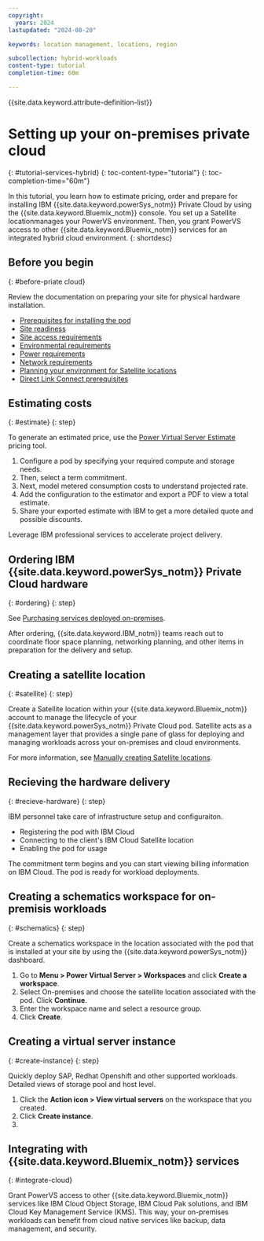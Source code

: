 ```yaml
---
copyright:
  years: 2024
lastupdated: "2024-08-20"

keywords: location management, locations, region

subcollection: hybrid-workloads
content-type: tutorial
completion-time: 60m

---
```


{{site.data.keyword.attribute-definition-list}}

# Setting up your on-premises private cloud
{: #tutorial-services-hybrid}
{: toc-content-type="tutorial"}
{: toc-completion-time="60m"}

In this tutorial, you learn how to estimate pricing, order and prepare for installing IBM {{site.data.keyword.powerSys_notm}} Private Cloud by using the {{site.data.keyword.Bluemix_notm}} console. You set up a Satellite locationmanages your PowerVS environment. Then, you grant PowerVS access to other {{site.data.keyword.Bluemix_notm}} services for an integrated hybrid cloud environment.
{: shortdesc}

## Before you begin
{: #before-priate cloud}

Review the documentation on preparing your site for physical hardware installation.
- [Prerequisites for installing the pod](/docs/power-iaas?topic=power-iaas-pre_installation_checklist)
- [Site readiness](/power-iaas?topic=power-iaas-site-readiness)
- [Site access requirements](/docs/power-iaas?topic=power-iaas-site-access-requirements)
- [Environmental requirements](/power-iaas?topic=power-iaas-environmental-requirements)
- [Power requirements](/docs/power-iaas?topic=power-iaas-power-requirements)
- [Network requirements](/docs/power-iaas?topic=power-iaas-network-requirements)
- [Planning your environment for Satellite locations](/docs/satellite?topic=satellite-infrastructure-plan)
- [Direct Link Connect prerequisites](/docs/direct-link?topic=direct-link-ibm-cloud-dl-connect-prerequisites)


## Estimating costs
{: #estimate}
{: step}

To generate an estimated price, use the [Power Virtual Server Estimate](/power/estimate) pricing tool.

1. Configure a pod by specifying your required compute and storage needs.
1. Then, select a term commitment.
1. Next, model metered consumption costs to understand projected rate.
1. Add the configuration to the estimator and export a PDF to view a total estimate.
1. Share your exported estimate with IBM to get a more detailed quote and possible discounts.

Leverage IBM professional services to accelerate project delivery.

## Ordering IBM {{site.data.keyword.powerSys_notm}} Private Cloud hardware
{: #ordering}
{: step}

See [Purchasing services deployed on-premises](/docs/billing-usage?topic=billing-usage-service-comit).

After ordering, {{site.data.keyword.IBM_notm}} teams reach out to coordinate floor space planning, networking planning, and other items in preparation for the delivery and setup.

## Creating a satellite location
{: #satellite}
{: step}

Create a Satellite location within your {{site.data.keyword.Bluemix_notm}} account to manage the lifecycle of your {{site.data.keyword.powerSys_notm}} Private Cloud pod. Satellite acts as a management layer that provides a single pane of glass for deploying and managing workloads across your on-premises and cloud environments.

For more information, see [Manually creating Satellite locations](/docs/satellite?topic=satellite-loc-manual-create).



## Recieving the hardware delivery
{: #recieve-hardware}
{: step}

IBM personnel take care of infrastructure setup and configuraiton.

- Registering the pod with IBM Cloud
-  Connecting to the client's IBM Cloud Satellite location
- Enabling the pod for usage

The commitment term begins and you can start viewing billing information on IBM Cloud. The pod is ready for workload deployments.

## Creating a schematics workspace for on-premisis workloads
{: #schematics}
{: step}

Create a schematics workspace in the location associated with the pod that is installed at your site by using the {{site.data.keyword.powerSys_notm}} dashboard. 

1. Go to **Menu > Power Virtual Server > Workspaces** and click **Create a workspace**.
1. Select On-premises and choose the satellite location associated with the pod. Click **Continue**.
1. Enter the workspace name and select a resource group.
1. Click **Create**.

## Creating a virtual server instance
{: #create-instance}
{: step}

Quickly deploy SAP, Redhat Openshift and other supported workloads. Detailed views of storage pool and host level.

1. Click the **Action icon > View virtual servers** on the workspace that you created.
1. Click **Create instance**.
1.



## Integrating with {{site.data.keyword.Bluemix_notm}} services
{: #integrate-cloud}

Grant PowerVS access to other {{site.data.keyword.Bluemix_notm}} services like IBM Cloud Object Storage, IBM Cloud Pak solutions, and IBM Cloud Key Management Service (KMS). This way, your on-premises workloads can benefit from cloud native services like backup, data management, and security.
